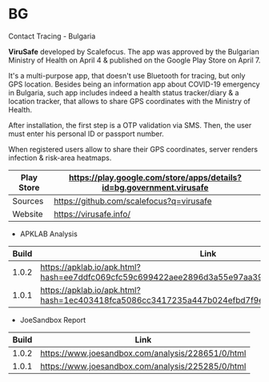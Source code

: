 # BG
Contact Tracing - Bulgaria

**ViruSafe** developed by Scalefocus. The app was approved by the Bulgarian Ministry of Health on April 4 & published on the Google Play Store on April 7.

It's a multi-purpose app, that doesn't use Bluetooth for tracing, but only GPS location. Besides being an information app about COVID-19 emergency in Bulgaria, such app includes indeed a health status tracker/diary & a location tracker, that allows to share GPS coordinates with the Ministry of Health.

After installation, the first step is a OTP validation via SMS. Then, the user must enter his personal ID or passport number. 

When registered users allow to share their GPS coordinates, server renders infection & risk-area heatmaps.

Play Store | https://play.google.com/store/apps/details?id=bg.government.virusafe
-----------|---------------------------------------------------------------------
Sources | https://github.com/scalefocus?q=virusafe
Website | https://virusafe.info/

- APKLAB Analysis

Build | Link
------|-----
1.0.2 | https://apklab.io/apk.html?hash=ee7ddfc069cfc59c699422aee2896d3a55e97aa39ffcfdd08da640b76bef0fbc
1.0.1 | https://apklab.io/apk.html?hash=1ec403418fca5086cc3417235a447b024efbd7f9ef3fb14401ba9e451117b96e

- JoeSandbox Report

Build | Link
------|-----
1.0.2 | https://www.joesandbox.com/analysis/228651/0/html
1.0.1 | https://www.joesandbox.com/analysis/225285/0/html
